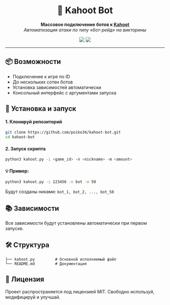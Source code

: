 <h1 align="center">🤖 Kahoot Bot</h1>

<p align="center">
  <b>Массовое подключение ботов к <a href="https://kahoot.it/" target="_blank">Kahoot</a></b><br>
  <i>Автоматизация атаки по типу «бот-рейд» на викторины</i>
</p>

<p align="center">
  <a href ="https://www.python.org/"><img src="https://img.shields.io/badge/python-3.12%2B-blue.svg" /></a>
  <a href ="https://github.com/poiko34/kahoot-bot/blob/main/LICENSE"><img src="https://img.shields.io/github/license/poiko34/kahoot-bot" /></a>
</p>

<hr>

<h2>📦 Возможности</h2>

<ul>
  <li>Подключение к игре по ID</li>
  <li>До нескольких сотен ботов</li>
  <li>Установка зависимостей автоматически</li>
  <li>Консольный интерфейс с аргументами запуска</li>
</ul>

<h2>🚀 Установка и запуск</h2>

<h4>1. Клонируй репозиторий</h4>

```bash
git clone https://github.com/poiko34/kahoot-bot.git
cd kahoot-bot
```

<h4>2. Запуск скрипта</h4>

```bash
python3 kahoot.py -i <game_id> -n <nickname> -m <amount>
```

<h4>💡 Пример:</h4>

```bash
python3 kahoot.py -i 123456 -n bot -m 50
```

Будут созданы никами:
<code>bot_1, bot_2, ..., bot_50</code>

<h2>📚 Зависимости</h2>

Все зависимости будут установлены автоматически при первом запуске.

<h2>🛠 Структура</h2>

```
├── kahoot.py         # Основной исполняемый файл
└── README.md         # Документация
```

<h2>📜 Лицензия</h2>

Проект распространяется под лицензией MIT. Свободно используй, модифицируй и улучшай.
